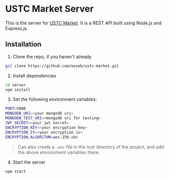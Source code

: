 # USTC Market Server

This is the server for [USTC Market](../README.md). It is a REST API built using Node.js and Express.js.

## Installation

1. Clone the repo, if you haven't already
```sh
git clone https://github.com/oezeb/ustc-market.git
```
2. Install dependencies
```sh
cd server
npm install
```
3. Set the following environment variables:
```sh
PORT=5000
MONGODB_URI=<your mongodb uri>
MONDODB_TEST_URI=<mongodb uri for testing>
JWT_SECRET=<your jwt secret>
ENCRYPTION_KEY=<your encryption key>
ENCRYPTION_IV=<your encryption iv>
ENCRYPTION_ALGORITHM=aes-256-cbc
```
> Can also create a `.env` file in the root directory of the project, and add the above environment variables there.
4. Start the server
```sh
npm start
```
